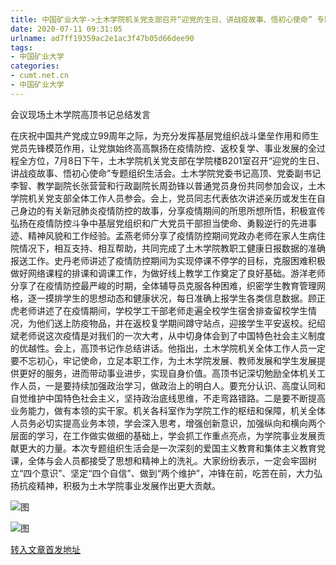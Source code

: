 ```yaml
---
title: 中国矿业大学->土木学院机关党支部召开“迎党的生日、讲战疫故事、悟初心使命” 专题组织生活会 | cumt.net.cn
date: 2020-07-11 09:31:05
urlname: ad7ff19359ac2e1ac3f47b05d66dee90
tags: 
- 中国矿业大学
categories:
- cumt.net.cn
- 中国矿业大学
---
```

会议现场土木学院高顶书记总结发言

在庆祝中国共产党成立99周年之际，为充分发挥基层党组织战斗堡垒作用和师生党员先锋模范作用，让党旗始终高高飘扬在疫情防控、返校复学、事业发展的全过程全方位，7月8日下午，土木学院机关党支部在学院楼B201室召开“迎党的生日、讲战疫故事、悟初心使命”专题组织生活会。土木学院党委书记高顶、党委副书记李智、教学副院长张营营和行政副院长周劲锋以普通党员身份共同参加会议，土木学院机关党支部全体工作人员参会。会上，党员同志代表依次讲述亲历或发生在自己身边的有关新冠肺炎疫情防控的故事，分享疫情期间的所思所想所悟，积极宣传弘扬在疫情防控斗争中基层党组织和广大党员干部担当使命、勇毅逆行的先进事迹、精神风貌和工作经验。孟燕老师分享了疫情防控期间党政办老师在家人生病住院情况下，相互支持、相互帮助，共同完成了土木学院教职工健康日报数据的准确报送工作。史丹老师讲述了疫情防控期间为实现停课不停学的目标，克服困难积极做好网络课程的排课和调课工作，为做好线上教学工作奠定了良好基础。游洋老师分享了在疫情防控最严峻的时期，全体辅导员克服各种困难，织密学生教育管理网格，逐一摸排学生的思想动态和健康状况，每日准确上报学生各类信息数据。顾正虎老师讲述了在疫情期间，学校学工干部老师走遍全校学生宿舍排查留校学生情况，为他们送上防疫物品，并在返校复学期间蹲守站点，迎接学生平安返校。纪绍斌老师说这次疫情是对我们的一次大考，从中切身体会到了中国特色社会主义制度的优越性。会上，高顶书记作总结讲话。他指出，土木学院机关全体工作人员一定要不忘初心，牢记使命，立足本职工作，为土木学院发展、教师发展和学生发展提供更好的服务，进而带动事业进步，实现自身价值。高顶书记深切勉励全体机关工作人员，一是要持续加强政治学习，做政治上的明白人。要充分认识、高度认同和自觉维护中国特色社会主义，坚持政治底线思维，不走弯路错路。二是要不断提高业务能力，做有本领的实干家。机关各科室作为学院工作的枢纽和保障，机关全体人员务必切实提高业务本领，学会深入思考，增强创新意识，加强纵向和横向两个层面的学习，在工作做实做细的基础上，学会抓工作重点亮点，为学院事业发展贡献更大的力量。本次专题组织生活会是一次深刻的爱国主义教育和集体主义教育党课，全体与会人员都接受了思想和精神上的洗礼。大家纷纷表示，一定会牢固树立“四个意识”、坚定“四个自信”、做到“两个维护”，冲锋在前，吃苦在前，大力弘扬抗疫精神，积极为土木学院事业发展作出更大贡献。

![图](http://xwzx.cumt.edu.cn/_upload/article/images/f1/d2/94f173514d04a4f17b3df3a9dcc2/f1477a4e-f2a4-4935-8b06-40e527b70af8.jpg)

![图](http://xwzx.cumt.edu.cn/_upload/article/images/f1/d2/94f173514d04a4f17b3df3a9dcc2/a068d9bc-1e38-424d-bff7-833266d10ac2.jpg)

[转入文章首发地址](http://xwzx.cumt.edu.cn/b7/2c/c523a571180/page.htm)